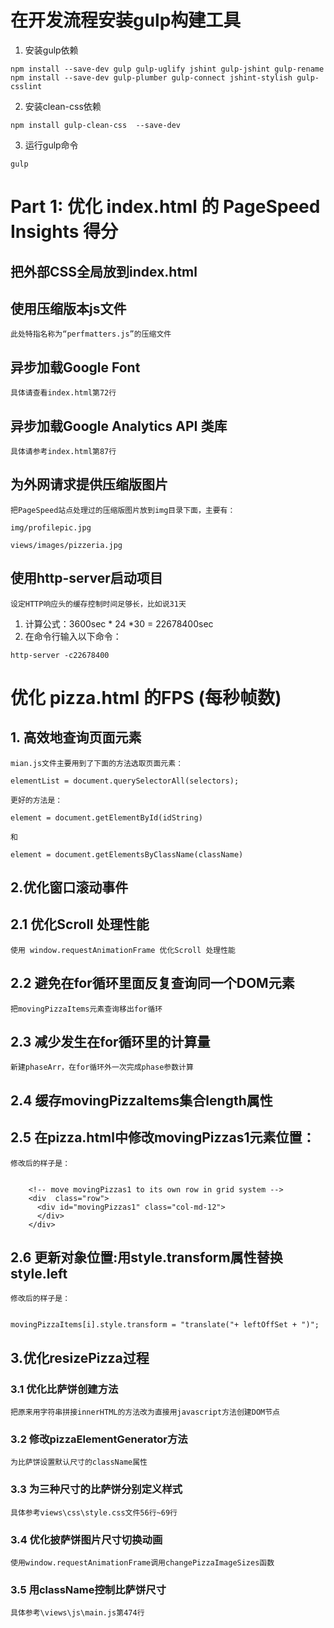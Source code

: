 

# 在开发流程安装gulp构建工具
1. 安装gulp依赖

``
npm install --save-dev gulp gulp-uglify jshint gulp-jshint gulp-rename
npm install --save-dev gulp-plumber gulp-connect jshint-stylish gulp-csslint
``

2. 安装clean-css依赖

``npm install gulp-clean-css  --save-dev
``

3. 运行gulp命令

``
gulp
``

# Part 1: 优化 index.html 的 PageSpeed Insights 得分

## 把外部CSS全局放到index.html

## 使用压缩版本js文件

    此处特指名称为“perfmatters.js”的压缩文件
    
## 异步加载Google Font

    具体请查看index.html第72行

## 异步加载Google Analytics API 类库

    具体请参考index.html第87行

## 为外网请求提供压缩版图片

    把PageSpeed站点处理过的压缩版图片放到img目录下面，主要有：
    
    img/profilepic.jpg
    
    views/images/pizzeria.jpg


## 使用http-server启动项目
    
    设定HTTP响应头的缓存控制时间足够长，比如说31天

   1. 计算公式：3600sec * 24 *30 = 22678400sec
   2. 在命令行输入以下命令：

``
http-server -c22678400
``

# 优化 pizza.html 的FPS (每秒帧数)

## 1. 高效地查询页面元素

    mian.js文件主要用到了下面的方法选取页面元素：
    
    elementList = document.querySelectorAll(selectors);
    
    更好的方法是：
    
    element = document.getElementById(idString)
    
    和
    
    element = document.getElementsByClassName(className)

## 2.优化窗口滚动事件

## 2.1 优化Scroll 处理性能

    使用 window.requestAnimationFrame 优化Scroll 处理性能
    
    
## 2.2 避免在for循环里面反复查询同一个DOM元素

    把movingPizzaItems元素查询移出for循环
    
## 2.3 减少发生在for循环里的计算量

    新建phaseArr，在for循环外一次完成phase参数计算
    
## 2.4 缓存movingPizzaItems集合length属性

## 2.5 在pizza.html中修改movingPizzas1元素位置：

    修改后的样子是：
    
    
        <!-- move movingPizzas1 to its own row in grid system -->
        <div  class="row">
          <div id="movingPizzas1" class="col-md-12">
          </div>
        </div>

## 2.6 更新对象位置:用style.transform属性替换style.left

    修改后的样子是：
    
    
    movingPizzaItems[i].style.transform = "translate("+ leftOffSet + ")";


## 3.优化resizePizza过程

### 3.1 优化比萨饼创建方法

    把原来用字符串拼接innerHTML的方法改为直接用javascript方法创建DOM节点

### 3.2 修改pizzaElementGenerator方法

    为比萨饼设置默认尺寸的className属性

### 3.3 为三种尺寸的比萨饼分别定义样式

    具体参考views\css\style.css文件56行~69行
    
### 3.4 优化披萨饼图片尺寸切换动画

    使用window.requestAnimationFrame调用changePizzaImageSizes函数
    
### 3.5 用className控制比萨饼尺寸

    具体参考\views\js\main.js第474行

    


